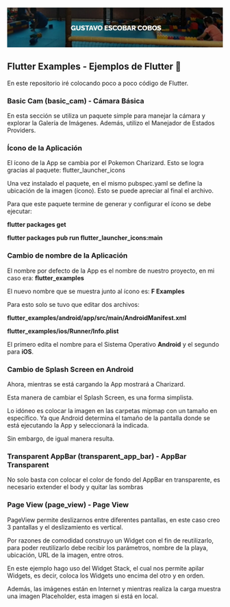 ![banner](https://raw.githubusercontent.com/gutoccs/gutoccs/main/top_image.jpg)

## Flutter Examples - Ejemplos de Flutter :wave:

En este repositorio iré colocando poco a poco código de Flutter.

### Basic Cam (basic_cam) - Cámara Básica

En esta sección se utiliza un paquete simple para manejar la cámara y explorar la Galería de Imágenes. Además, utilizo el Manejador de Estados Providers.


### Ícono de la Aplicación

El ícono de la App se cambia por el Pokemon Charizard. Esto se logra gracias al paquete: flutter_launcher_icons

Una vez instalado el paquete, en el mismo pubspec.yaml se define la ubicación de la imagen (ícono). Esto se puede apreciar al final el archivo.

Para que este paquete termine de generar y configurar el ícono se debe ejecutar:

**flutter packages get**

**flutter packages pub run flutter_launcher_icons:main**


### Cambio de nombre de la Aplicación

El nombre por defecto de la App es el nombre de nuestro proyecto, en mi caso era: **flutter_examples**

El nuevo nombre que se muestra junto al ícono es: **F Examples**

Para esto solo se tuvo que editar dos archivos:

**flutter_examples/android/app/src/main/AndroidManifest.xml**

**flutter_examples/ios/Runner/Info.plist**

El primero edita el nombre para el Sistema Operativo **Android** y el segundo para **iOS**.


### Cambio de Splash Screen en Android

Ahora, mientras se está cargando la App mostrará a Charizard.

Esta manera de cambiar el Splash Screen, es una forma simplista.

Lo idóneo es colocar la imagen en las carpetas mipmap con un tamaño en específico. Ya que Android determina el tamaño de la pantalla donde se está ejecutando la App y seleccionará la indicada.

Sin embargo, de igual manera resulta.


### Transparent AppBar (transparent_app_bar) - AppBar Transparent

No solo basta con colocar el color de fondo del AppBar en transparente, es necesario extender el body y quitar las sombras


### Page View (page_view) - Page View

PageView permite deslizarnos entre diferentes pantallas, en este caso creo 3 pantallas y el deslizamiento es vertical.

Por razones de comodidad construyo un Widget con el fin de reutilizarlo, para poder reutilizarlo debe recibir los parámetros, nombre de la playa, ubicación, URL de la imagen, entre otros.

En este ejemplo hago uso del Widget Stack, el cual nos permite apilar Widgets, es decir, coloca los Widgets uno encima del otro y en orden.

Además, las imágenes están en Internet y mientras realiza la carga muestra una imagen Placeholder, esta imagen si está en local.
